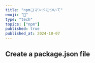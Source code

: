 ```yaml
---
title: "npmコマンドについて"
emoji: "🚀"
type: "tech"
topics: ["npm"]
published: true
published_at: 2024-10-07
---
```


## Create a package.json file
